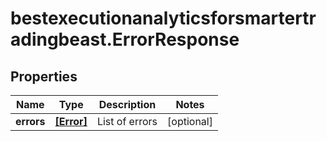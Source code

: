 # bestexecutionanalyticsforsmartertradingbeast.ErrorResponse

## Properties

Name | Type | Description | Notes
------------ | ------------- | ------------- | -------------
**errors** | [**[Error]**](Error.md) | List of errors | [optional] 


